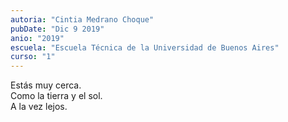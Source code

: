 ```yaml
---
autoria: "Cintia Medrano Choque"
pubDate: "Dic 9 2019"
anio: "2019"
escuela: "Escuela Técnica de la Universidad de Buenos Aires"
curso: "1"
---
```

Estás muy cerca.\
Como la tierra y el sol.\
A la vez lejos.